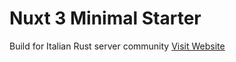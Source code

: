 # Nuxt 3 Minimal Starter

Build for Italian Rust server community [Visit Website](https://italianrust.com)